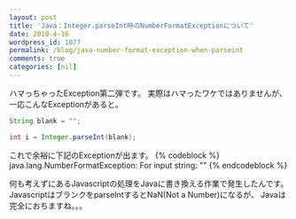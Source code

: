 ```yaml
---
layout: post
title: 'Java：Integer.parseInt時のNumberFormatExceptionについて'
date: 2010-4-16
wordpress_id: 1077
permalink: /blog/java-number-format-exception-when-parseint
comments: true
categories: [nil]
---
```

ハマっちゃったException第二弾です。
実際はハマったワケではありませんが、
一応こんなExceptionがあると。

```java
String blank = "";

int i = Integer.parseInt(blank);

```

これで余裕に下記のExceptionが出ます。
{% codeblock %}
java.lang.NumberFormatException: For input string: ""
{% endcodeblock %}

何も考えずにあるJavascriptの処理をJavaに書き換える作業で発生したんです。
JavascriptはブランクをparseIntするとNaN(Not a Number)になるが、
Javaは完全におちますね。。。
